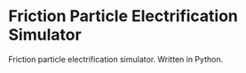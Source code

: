 # Friction Particle Electrification Simulator
 Friction particle electrification simulator. Written in Python.
